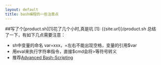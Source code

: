 ```yaml
---
layout: default
title: bash编程的一些注意点
---
```

##写了个[product.sh][1]花了几个小时,真是坑
[1]: {{site.url}}/product.sh
总结了一下，有如下几点需要注意：  
+ sh中变量的命名 var=xxx，=左右不能出现空格，变量的引用$var
+ 用eval来执行字符串指令，直接$cmd会将\>等符号转义
+ 推荐[Advanced Bash-Scripting](http://tldp.org/LDP/abs/html/)
